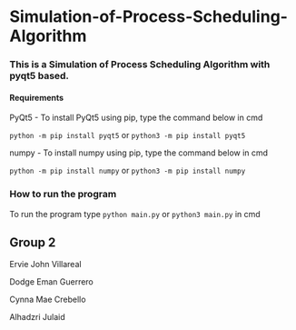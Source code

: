 # Simulation-of-Process-Scheduling-Algorithm

### This is a Simulation of Process Scheduling Algorithm with pyqt5 based.

#### Requirements
PyQt5 - To install PyQt5 using pip, type the command below in cmd 

`python -m pip install pyqt5` or `python3 -m pip install pyqt5`

numpy - To install numpy using pip, type the command below in cmd

`python -m pip install numpy` or `python3 -m pip install numpy`

### How to run the program 
To run the program type `python main.py` or `python3 main.py` in cmd

## Group 2
Ervie John Villareal

Dodge Eman Guerrero 

Cynna Mae Crebello 

Alhadzri Julaid

